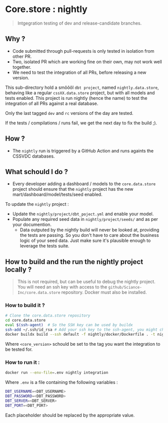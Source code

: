 
# Core.store : nightly
> Intgegration testing of dev and release-candidate branches.

## Why ?
* Code submitted through pull-requests is only tested in isolation from other PR. 
* Two, isolated PR which are working fine on their own, may not work well together.
* We need to test the integration of all PRs, before releasing a new version.

This sub-directory hold a smôôôl `dbt project`, named `nightly.data.store`, behaving like a regular `cssXX.data.store` project, but with all models and tests enabled. This project is run nightly (hence the name) to test the integration of all PRs against a real database.

Only the last tagged `dev` and `rc` versions of the day are tested.

If the tests / compilations / runs fail, we get the next day to fix the build ;).

## How ?
* The `nightly` run is triggered by a GitHub Action and runs againts the CSSVDC databases.

## What schould I do ?
* Every developer adding a dashboard / models to the `core.data.store` project should ensure that the `nightly` project has the new mart/dashboard/model/tests/seed enabled.

To update the `nightly` project :
* Update the `nightly/project/dbt_poject.yml` and enable your model.
* Populate any required seed data in `nightly/project/seeds/` and as per your documention.
    * Data outputed by the nightly build will never be looked at, providing the tests are passing. So you don't have to care about the business logic of your seed data. Just make sure it's plausible enough to leverage the tests suite.

## How to build and the run the nightly project locally ?
> This is not required, but can be useful to debug the nightly project. You will need an ssh key with access to the `github/Sciance-Inc/core.data.store` repository. Docker must also be installed.

### How to build it ? 

```bash
# Clone the core.data.store repository
cd core.data.store
eval $(ssh-agent)  # So the SSH key can be used by buildx
ssh-add ~/.ssh/id_rsa # Add your ssh key to the ssh-agent, you might choose another key than id_rsa
docker buildx build --ssh default -f nightly/docker/Dockerfile . -t nightly --build-arg CORE_VERSION=<core_version> --build-arg TARGET=<rc|dev>
```
Where `<core_version>` schould be set to the tag you want the integration to be tested for.

### How to run it : 

```bash
docker run --env-file=.env nightly integration
```

Where `.env` is a file containing the following variables : 

```bash
DBT_USERNAME=<DBT_USERNAME>
DBT_PASSWORD=<DBT_PASSWORD>
DBT_SERVER=<DBT_SERVER>
DBT_PORT=<DBT_PORT>
```

Each placeholder should be replaced by the appropriate value.




